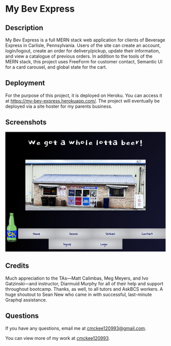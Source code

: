 # My Bev Express

## Description

My Bev Express is a full MERN stack web application for clients of Beverage Express in Carlisle, Pennsylvania. Users of the site can create an account, login/logout, create an order for delivery/pickup, update their information, and view a catalogue of previous orders. In addition to the tools of the MERN stack, this project uses FreeForm for customer contact, Semantic UI for a card carousel, and global state for the cart. 

## Deployment

For the purpose of this project, it is deployed on Heroku. You can access it at https://my-bev-express.herokuapp.com/. The project will eventually be deployed via a site hoster for my parents business.

## Screenshots
<img src="./client/src/assets/images/my-bev-express-screenshot.png" alt="Screenshot of My Beverage Express website">

## Credits

Much appreciation to the TAs—Matt Calimbas, Meg Meyers, and Ivo Gatzinski—and instructor, Diarmuid Murphy for all of their help and support throughout bootcamp. Thanks, as well, to all tutors and AskBCS workers. A huge shoutout to Sean New who came in with successful, last-minute Graphql assistance.

## Questions 

 If you have any questions, email me at cmckee120993@gmail.com. 

 You can view more of my work at [cmckee120993](https://github.com/cmckee120993).
